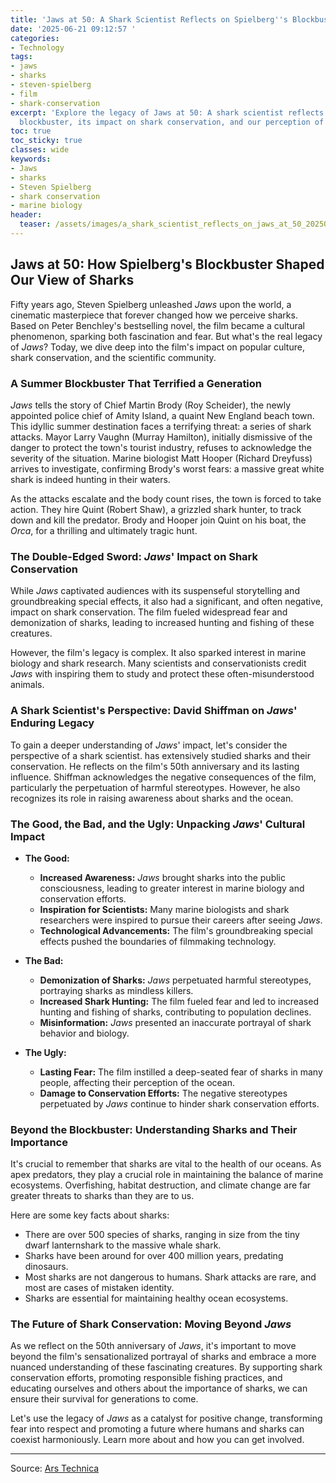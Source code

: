 ```yaml
---
title: 'Jaws at 50: A Shark Scientist Reflects on Spielberg''s Blockbuster'
date: '2025-06-21 09:12:57 '
categories:
- Technology
tags:
- jaws
- sharks
- steven-spielberg
- film
- shark-conservation
excerpt: 'Explore the legacy of Jaws at 50: A shark scientist reflects on Spielberg''s
  blockbuster, its impact on shark conservation, and our perception of sharks.'
toc: true
toc_sticky: true
classes: wide
keywords:
- Jaws
- sharks
- Steven Spielberg
- shark conservation
- marine biology
header:
  teaser: /assets/images/a_shark_scientist_reflects_on_jaws_at_50_20250621091256.jpg
---
```


## Jaws at 50: How Spielberg's Blockbuster Shaped Our View of Sharks

Fifty years ago, Steven Spielberg unleashed *Jaws* upon the world, a cinematic masterpiece that forever changed how we perceive sharks. Based on Peter Benchley's bestselling novel, the film became a cultural phenomenon, sparking both fascination and fear. But what's the real legacy of *Jaws*? Today, we dive deep into the film's impact on popular culture, shark conservation, and the scientific community.

### A Summer Blockbuster That Terrified a Generation

*Jaws* tells the story of Chief Martin Brody (Roy Scheider), the newly appointed police chief of Amity Island, a quaint New England beach town. This idyllic summer destination faces a terrifying threat: a series of shark attacks. Mayor Larry Vaughn (Murray Hamilton), initially dismissive of the danger to protect the town's tourist industry, refuses to acknowledge the severity of the situation. Marine biologist Matt Hooper (Richard Dreyfuss) arrives to investigate, confirming Brody's worst fears: a massive great white shark is indeed hunting in their waters.

As the attacks escalate and the body count rises, the town is forced to take action. They hire Quint (Robert Shaw), a grizzled shark hunter, to track down and kill the predator. Brody and Hooper join Quint on his boat, the *Orca*, for a thrilling and ultimately tragic hunt.

### The Double-Edged Sword: *Jaws*' Impact on Shark Conservation

While *Jaws* captivated audiences with its suspenseful storytelling and groundbreaking special effects, it also had a significant, and often negative, impact on shark conservation. The film fueled widespread fear and demonization of sharks, leading to increased hunting and fishing of these creatures. 

However, the film's legacy is complex. It also sparked interest in marine biology and shark research. Many scientists and conservationists credit *Jaws* with inspiring them to study and protect these often-misunderstood animals.

### A Shark Scientist's Perspective: David Shiffman on *Jaws*' Enduring Legacy

To gain a deeper understanding of *Jaws*' impact, let's consider the perspective of a shark scientist.  has extensively studied sharks and their conservation. He reflects on the film's 50th anniversary and its lasting influence. Shiffman acknowledges the negative consequences of the film, particularly the perpetuation of harmful stereotypes. However, he also recognizes its role in raising awareness about sharks and the ocean.

### The Good, the Bad, and the Ugly: Unpacking *Jaws*' Cultural Impact

*   **The Good:**
    *   **Increased Awareness:** *Jaws* brought sharks into the public consciousness, leading to greater interest in marine biology and conservation efforts.
    *   **Inspiration for Scientists:** Many marine biologists and shark researchers were inspired to pursue their careers after seeing *Jaws*.
    *   **Technological Advancements:** The film's groundbreaking special effects pushed the boundaries of filmmaking technology.

*   **The Bad:**
    *   **Demonization of Sharks:** *Jaws* perpetuated harmful stereotypes, portraying sharks as mindless killers.
    *   **Increased Shark Hunting:** The film fueled fear and led to increased hunting and fishing of sharks, contributing to population declines.
    *   **Misinformation:** *Jaws* presented an inaccurate portrayal of shark behavior and biology.

*   **The Ugly:**
    *   **Lasting Fear:** The film instilled a deep-seated fear of sharks in many people, affecting their perception of the ocean.
    *   **Damage to Conservation Efforts:** The negative stereotypes perpetuated by *Jaws* continue to hinder shark conservation efforts.

### Beyond the Blockbuster: Understanding Sharks and Their Importance

It's crucial to remember that sharks are vital to the health of our oceans. As apex predators, they play a crucial role in maintaining the balance of marine ecosystems. Overfishing, habitat destruction, and climate change are far greater threats to sharks than they are to us.

Here are some key facts about sharks:

*   There are over 500 species of sharks, ranging in size from the tiny dwarf lanternshark to the massive whale shark.
*   Sharks have been around for over 400 million years, predating dinosaurs.
*   Most sharks are not dangerous to humans. Shark attacks are rare, and most are cases of mistaken identity.
*   Sharks are essential for maintaining healthy ocean ecosystems.

### The Future of Shark Conservation: Moving Beyond *Jaws*

As we reflect on the 50th anniversary of *Jaws*, it's important to move beyond the film's sensationalized portrayal of sharks and embrace a more nuanced understanding of these fascinating creatures. By supporting shark conservation efforts, promoting responsible fishing practices, and educating ourselves and others about the importance of sharks, we can ensure their survival for generations to come.

Let's use the legacy of *Jaws* as a catalyst for positive change, transforming fear into respect and promoting a future where humans and sharks can coexist harmoniously. Learn more about  and how you can get involved.

---

Source: [Ars Technica](https://arstechnica.com/science/2025/06/a-shark-scientist-reflects-on-jaws-at-50/)